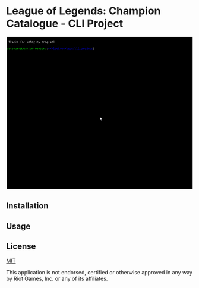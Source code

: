 # League of Legends: Champion Catalogue - CLI Project

<p align="center"><img src="demo_gif.gif" width="500"/></p>



## Installation

## Usage

## License
[MIT](https://choosealicense.com/licenses/mit/)

This application is not endorsed, certified or otherwise approved in any way by Riot Games, Inc. or any of its affiliates.

